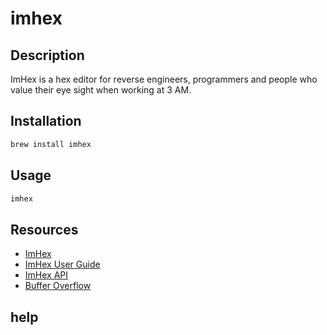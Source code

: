# imhex

## Description

ImHex is a hex editor for reverse engineers, programmers and people who value their eye sight when working at 3 AM.

## Installation

```bash
brew install imhex
```

## Usage

```bash
imhex
```

## Resources

- [ImHex](https://imhex.werwolv.net/)
- [ImHex User Guide](https://imhex.werwolv.net/docs/user_guide.html)
- [ImHex API](https://imhex.werwolv.net/docs/api.html)
- [Buffer Overflow](https://ctftime.org/writeup/36116)

## help

```bash
```